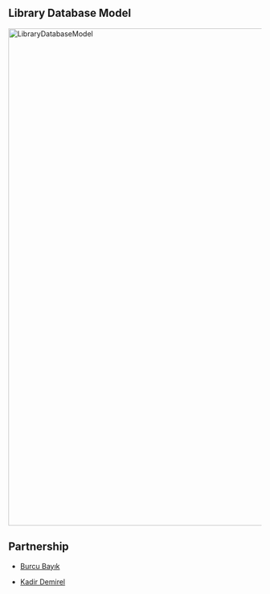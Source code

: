 ## Library Database Model

<img width="987" alt="LibraryDatabaseModel" src="https://user-images.githubusercontent.com/33226364/182027676-ede9ea2f-5b76-4e3c-a79f-818ebf873a8e.PNG">

## Partnership
- <a href="https://github.com/Burcubayik">Burcu Bayık</a>

- <a href="https://github.com/kadirdemirel">Kadir Demirel</a>
